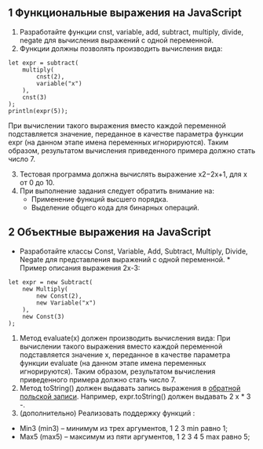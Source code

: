 ## 1 Функциональные выражения на JavaScript
1. Разработайте функции cnst, variable, add, subtract, multiply, divide, negate для вычисления выражений с одной переменной.
2. Функции должны позволять производить вычисления вида:

```
let expr = subtract(
    multiply(
        cnst(2),
        variable("x")
    ),
    cnst(3)
);
println(expr(5));
```

При вычислении такого выражения вместо каждой переменной подставляется значение, переданное в качестве параметра функции expr (на данном этапе имена переменных игнорируются). Таким образом, результатом вычисления приведенного примера должно стать число 7.

3. Тестовая программа должна вычислять выражение x2−2x+1, для x от 0 до 10.
4. При выполнение задания следует обратить внимание на:
	- Применение функций высшего порядка.
	- Выделение общего кода для бинарных операций.


## 2 Объектные выражения на JavaScript
* Разработайте классы Const, Variable, Add, Subtract, Multiply, Divide, Negate для представления выражений с одной переменной. *
Пример описания выражения 2x-3:

```
let expr = new Subtract(
    new Multiply(
        new Const(2),
        new Variable("x")
    ),
    new Const(3)
);
```

1. Метод evaluate(x) должен производить вычисления вида: При вычислении такого выражения вместо каждой переменной подставляется значение x, переданное в качестве параметра функции evaluate (на данном этапе имена переменных игнорируются). Таким образом, результатом вычисления приведенного примера должно стать число 7.
2. Метод toString() должен выдавать запись выражения в [обратной польской записи](https://ru.wikipedia.org/wiki/%D0%9E%D0%B1%D1%80%D0%B0%D1%82%D0%BD%D0%B0%D1%8F_%D0%BF%D0%BE%D0%BB%D1%8C%D1%81%D0%BA%D0%B0%D1%8F_%D0%B7%D0%B0%D0%BF%D0%B8%D1%81%D1%8C). Например, expr.toString() должен выдавать 2 x * 3 -.
3. (дополнительно) Реализовать поддержку функций :
 + Min3 (min3) – минимум из трех аргументов, 1 2 3 min равно 1;
 + Max5 (max5) – максимум из пяти аргументов, 1 2 3 4 5 max равно 5;
